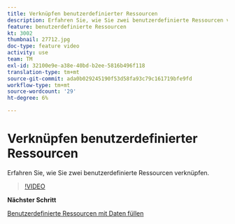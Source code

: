 ```yaml
---
title: Verknüpfen benutzerdefinierter Ressourcen
description: Erfahren Sie, wie Sie zwei benutzerdefinierte Ressourcen verknüpfen.
feature: benutzerdefinierte Ressourcen
kt: 3002
thumbnail: 27712.jpg
doc-type: feature video
activity: use
team: TM
exl-id: 32100e9e-a38e-40bd-b2ee-5816b496f118
translation-type: tm+mt
source-git-commit: ada0b029245190f53d58fa93c79c161719bfe9fd
workflow-type: tm+mt
source-wordcount: '29'
ht-degree: 6%

---
```


# Verknüpfen benutzerdefinierter Ressourcen

Erfahren Sie, wie Sie zwei benutzerdefinierte Ressourcen verknüpfen.

>[!VIDEO](https://video.tv.adobe.com/v/27712?quality=9)

**Nächster Schritt**

[Benutzerdefinierte Ressourcen mit Daten füllen](./populate-custom-resources-with-data.md)
